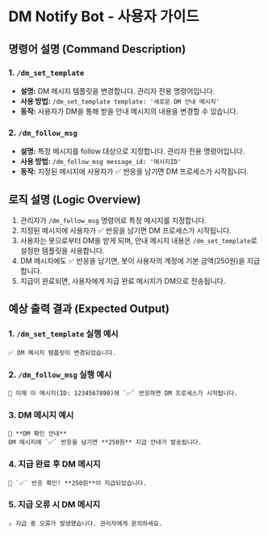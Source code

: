 # DM Notify Bot - 사용자 가이드

## 명령어 설명 (Command Description)

### 1. `/dm_set_template`
- **설명:** DM 메시지 템플릿을 변경합니다. 관리자 전용 명령어입니다.
- **사용 방법:** `/dm_set_template template: '새로운 DM 안내 메시지'`
- **동작:** 사용자가 DM을 통해 받을 안내 메시지의 내용을 변경할 수 있습니다.

### 2. `/dm_follow_msg`
- **설명:** 특정 메시지를 follow 대상으로 지정합니다. 관리자 전용 명령어입니다.
- **사용 방법:** `/dm_follow_msg message_id: '메시지ID'`
- **동작:** 지정된 메시지에 사용자가 ✅ 반응을 남기면 DM 프로세스가 시작됩니다.

## 로직 설명 (Logic Overview)

1. 관리자가 `/dm_follow_msg` 명령어로 특정 메시지를 지정합니다.
2. 지정된 메시지에 사용자가 ✅ 반응을 남기면 DM 프로세스가 시작됩니다.
3. 사용자는 봇으로부터 DM을 받게 되며, 안내 메시지 내용은 `/dm_set_template`로 설정한 템플릿을 사용합니다.
4. DM 메시지에도 ✅ 반응을 남기면, 봇이 사용자의 계정에 기본 금액(250원)을 지급합니다.
5. 지급이 완료되면, 사용자에게 지급 완료 메시지가 DM으로 전송됩니다.

## 예상 출력 결과 (Expected Output)

### 1. `/dm_set_template` 실행 예시
```
✅ DM 메시지 템플릿이 변경되었습니다.
```

### 2. `/dm_follow_msg` 실행 예시
```
📌 이제 이 메시지(ID: 1234567890)에 `✅` 반응하면 DM 프로세스가 시작됩니다.
```

### 3. DM 메시지 예시
```
📩 **DM 확인 안내**
DM 메시지에 `✅` 반응을 남기면 **250원** 지급 안내가 발송됩니다.
```

### 4. 지급 완료 후 DM 메시지
```
🎉 `✅` 반응 확인! **250원**이 지급되었습니다.
```

### 5. 지급 오류 시 DM 메시지
```
⚠️ 지급 중 오류가 발생했습니다. 관리자에게 문의하세요.
```

